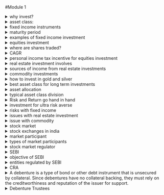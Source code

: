 #Module 1
<details><summary>why invest?</summary>
<ul>
<li>fight inflation</li>
<li>create wealth</li>
</ul>
</details>

<details><summary>asset class: </summary>
a category of investment with particular risk and return characteristics, eg: fixed income, equity, real estate, commodities.
</details>
<details><summary>fixed income instruments</summary>
instruments with very limited risk to the principal and the return is paid as an interest to the investor</details>

<details><summary>maturity period</summary>end of term of deposit in fixed income</details>

<details><summary>examples of fixed income investment</summary>
1.Fixed deposits offered by banks
2.Bonds issued by the Government of India
3.Bonds issued by Government related agencies such as HUDCO, NHAI etc
4.Bonds issued by corporates
</details>
<details><summary>equities investment</summary>
buying shares of publicly listed companies</details>

<details><summary>where are shares traded?</summary>
both on the BSE - bombay stock exchange and NSE - national stock exchange</details>

<details><summary>CAGR</summary>compound annual growth rate</details>

<details><summary>personal income tax incentive for equities investment</summary>
returns generated over a long term period (above 365 days, also called long term capital gain) are completely exempted from personal income tax.</details>

<details><summary>real estate investment involves</summary>buying and selling commercial and non commercial land.</details>

<details><summary>sources of income from real estate investments</summary>
1. rental income
2. capital appreciation of the investment amount</details>

<details><summary>commodity investments</summary>investments in gold and silver are popular. in general over the long term they appreciate in value</details>

<details><summary>how to invest in gold and silver</summary>
1. jewelry
2. exchange traded funds</details>

<details><summary>best asset class for long term investments</summary>equities tend to give you the best returns especially when you have a multi – year invest-ment perspective. </details>

<details><summary>asset allocation</summary>allocating money across diverse asset classes </details>

<details><summary>typical asset class division</summary>Typically investor should allocate around 70% of his investable amount in Equity, 20% in Precious metals, and the rest in Fixed income investments. </details>

<details><summary>Risk and Return go hand in hand</summary>Higher the risk, higher the return and vice versa </details>

<details><summary>investment for ultra risk averse</summary>fixed income as it protects your principal amount. </details>

<details><summary>risks with fixed income</summary> if the rate of return is less than that of inflation you lose money</details>

<details><summary>issues with real estate investment</summary> requires large input, liquidity is also an issue</details>

<details><summary>issue with commodity</summary> historical return is not good</details>

<details><summary>stock market</summary>collection of markets and exchanges where regular activities of buying, selling, and issuance of shares of publicly-held companies happens, it helps facilitate your transactions wrt stock</details>

<details><summary>stock exchanges in india</summary>Bombay Stock Exchange (BSE) and the National Stock Exchange (NSE). regional stock exchanges like Bangalore Stock Exchange, Madras Stock Exchange that are getting phased out </details>

<details><summary>market participant</summary>anyone who participates in the stock market </details>

<details><summary>types of market participants</summary>
1.Domestic Retail Participants – These are people like you and me transacting in markets
2.NRI’s and OCI – These are people of Indian origin but based outside India
3.Domestic Institutions – These are large corporate entities based in India. Classic example would be the LIC of India.
4.Domestic Asset Management Companies (AMC) – Typical participants in this category would be the mutual fund companies such as SBI Mutual Fund, DSP Black Rock, Fidelity Investments, HDFC AMC etc.
5.Foreign Institutional Investors – Non Indian corporate entities. These could be foreign asset management companies, hedge funds and other investors</details>

<details><summary>stock market regulator</summary> regulation and compliance entity to make the stock market fair for everyone </details>

<details><summary>SEBI</summary>The Securities and Exchange board of India </details>

<details><summary>objective of SEBI</summary> 
1.The stock exchanges (BSE and NSE) conducts its business fairly
2.Stock brokers and sub brokers conduct their business fairly
3.Participants don’t get involved in unfair practices
4.Corporate’s don’t use the markets to unduly benefit themselves (Example – Satyam Computers)
5.Small retail investors interest are protected
6.Large investors with huge cash pile should not manipulate the markets
7.Overall development of markets</details>

<details><summary>entities regulated by SEBI</summary>
1. credit rating agencies
2. debenture trustees
3. depositories
4. depository participants
5. foreign institutional investors
6. merchant bankers
7. asset management companies
8. portfolio managers
9. stock brokers and sub brokers</details>

<details><summary>CRA</summary> 
1. credit rating agency
2. eg: CRISIL, ICRA, CARE
3. They rate the credit worthiness of corporate and governments ie. If a corporate or Govt entity wants to avail loan, CRA checks if the entity is worthy of giving a loan</details>

<details>debenture<summary>A debenture is a type of bond or other debt instrument that is unsecured by collateral. Since debentures have no collateral backing, they must rely on the creditworthiness and reputation of the issuer for support. </summary> </details>

<details><summary>Debenture Trustees</summary>
1. who? almost all banks in india
2. Act as a trustee to corporate debenture
3. When companies want to raise a loan they can issue debenture against which they promise to pay an interest. These debentures can be subscribed by public. A Debenture Trustee ensures that the debenture obligation is honored</details>


